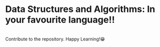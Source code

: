 # Data Structures and Algorithms: In your favourite language!!
<br>
Contribute to the repository. Happy Learning!😁
